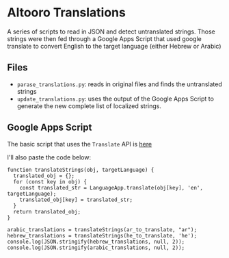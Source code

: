 # Altooro Translations

A series of scripts to read in JSON and detect untranslated strings. Those strings were then fed through a Google Apps Script that used google translate to convert English to the target language (either Hebrew or Arabic)

## Files

- `parase_translations.py`: reads in original files and finds the untranslated strings
- `update_translations.py`: uses the output of the Google Apps Script to generate the new complete list of localized strings.

## Google Apps Script

The basic script that uses the `Translate` API is [here](https://script.google.com/d/1IHf7HNQ_34LMgZgKJTb_F_N1tp3K_qQtvMGag8Xonsbce-INCVBjBlVD/edit?usp=sharing)

I'll also paste the code below:
```{js}
function translateStrings(obj, targetLanguage) {
  translated_obj = {};
  for (const key in obj) {
    const translated_str = LanguageApp.translate(obj[key], 'en', targetLanguage);
    translated_obj[key] = translated_str;
  }
  return translated_obj;
}

arabic_translations = translateStrings(ar_to_translate, "ar");
hebrew_translations = translateStrings(he_to_translate, 'he');
console.log(JSON.stringify(hebrew_translations, null, 2));
console.log(JSON.stringify(arabic_translations, null, 2));
```